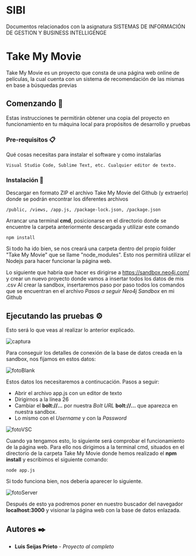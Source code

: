 # SIBI
Documentos relacionados con la asignatura SISTEMAS DE INFORMACIÓN DE GESTION Y BUSINESS INTELLIGENGE

# Take My Movie

Take My Movie es un proyecto que consta de una página web online de películas, la cual cuenta con un sistema de recomendación de las mismas en base a búsquedas previas

## Comenzando 🚀

Estas instrucciones te permitirán obtener una copia del proyecto en funcionamiento en tu máquina local para propósitos de desarrollo y pruebas


### Pre-requisitos 📋

Qué cosas necesitas para instalar el software y como instalarlas

```
Visual Studio Code, Sublime Text, etc. Cualquier editor de texto.
```

### Instalación 🔧

Descargar en formato ZIP el archivo Take My Movie del Github (y extraerlo) donde se podrán encontrar los diferentes archivos

```
/public, /views, /app.js, /package-lock.json, /package.json
```

Arrancar una terminal **cmd**, posicionarse en el directorio donde se encuentre la carpeta anteriormente descargada y utilizar este comando

```
npm install
```

Si todo ha ido bien, se nos creará una carpeta dentro del propio folder "Take My Movie" que se llame "node_modules".
Esto nos permitirá utilizar el Nodejs para hacer funcionar la página web.

Lo siguiente que habría que hacer es dirigirse a https://sandbox.neo4j.com/ y crear un nuevo proyecto donde vamos a insertar todos los datos de mis .csv
Al crear la sandbox, insertaremos paso por paso todos los comandos que se encuentran en el archivo *Pasos a seguir Neo4j Sandbox* en mi Github

## Ejecutando las pruebas ⚙️

Esto será lo que veas al realizar lo anterior explicado.


![captura](imágenesReadme/captura.PNG)

Para conseguir los detalles de conexión de la base de datos creada en la sandbox, nos fijamos en estos datos:


![fotoBlank](imágenesReadme/fotoBlank.PNG)


Estos datos los necesitaremos a continucación. Pasos a seguir:
* Abrir el archivo app.js con un editor de texto
* Dirigirnos a la línea 26
* Cambiar el **bolt://...** por nuestra _Bolt URL_ **bolt://...** que aparezca en nuestra sandbox.
* Lo mismo con el _Username_ y con la _Password_

![fotoVSC](imágenesReadme/fotoVSC.PNG)

Cuando ya tengamos esto, lo siguiente será comprobar el funcionamiento de la página web. Para ello nos dirigimos a la terminal cmd, situados en el directorio de la carpeta Take My Movie donde hemos realizado el **npm install** y escribimos el siguiente comando:
```
node app.js
```
Si todo funciona bien, nos debería aparecer lo siguiente.

![fotoServer](imágenesReadme/fotoServer.PNG)

Después de esto ya podremos poner en nuestro buscador del navegador **localhost:3000** y visionar la página web con la base de datos enlazada.

## Autores ✒️

* **Luis Seijas Prieto** - *Proyecto al completo*

